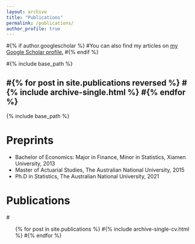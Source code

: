```yaml
---
layout: archive
title: "Publications"
permalink: /publications/
author_profile: true
---
```


#{% if author.googlescholar %}
  #You can also find my articles on <u><a href="{{author.googlescholar}}">my Google Scholar profile</a>.</u>
#{% endif %}

#{% include base_path %}

#{% for post in site.publications reversed %}
  #{% include archive-single.html %}
#{% endfor %}
---


{% include base_path %}

Preprints
======
* Bachelor of Economics: Major in Finance, Minor in Statistics, Xiamen University, 2013
* Master of Actuarial Studies, The Australian National University, 2015
* Ph.D in Statistics, The Australian National University, 2021

Publications
======
  #<ul>{% for post in site.publications %}
    #{% include archive-single-cv.html %}
  #{% endfor %}</ul>
